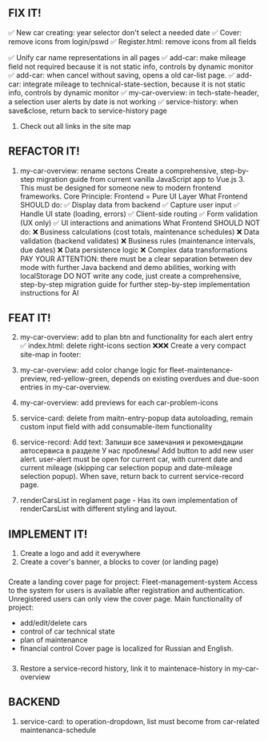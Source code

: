 ## FIX IT! ##
✅ New car creating: year selector don't select a needed date
✅ Cover: remove icons from login/pswd
✅ Register.html: remove icons from all fields

✅ Unify car name representations in all pages
✅ add-car: make mileage field not required because it is not static info, controls by dynamic monitor
✅ add-car: when cancel without saving, opens a old car-list page.
✅ add-car: integrate mileage to technical-state-section, because it is not static info, controls by dynamic monitor
✅ my-car-overview: in tech-state-header, a selection user alerts by date is not working
✅ service-history: when save&close, return back to service-history page

1. Check out all links in the site map

## REFACTOR IT! ##
1. my-car-overview: rename sectons
Create a comprehensive, step-by-step migration guide from current vanilla JavaScript app to Vue.js 3. This must be designed for someone new to modern frontend frameworks. Core Principle: Frontend = Pure UI Layer
What Frontend SHOULD do:
✅ Display data from backend
✅ Capture user input
✅ Handle UI state (loading, errors)
✅ Client-side routing
✅ Form validation (UX only)
✅ UI interactions and animations
What Frontend SHOULD NOT do:
❌ Business calculations (cost totals, maintenance schedules)
❌ Data validation (backend validates)
❌ Business rules (maintenance intervals, due dates)
❌ Data persistence logic
❌ Complex data transformations
PAY YOUR ATTENTION: there must be a clear separation between dev mode with further Java backend and demo abilities, working with localStorage
DO NOT write any code, just create a comprehensive, step-by-step migration guide for further step-by-step implementation instructions for AI




## FEAT IT! ##

2. my-car-overview: add to plan btn and functionality for each alert entry
✅ index.html: delete right-icons section
❌❌❌ Create a very compact site-map in footer:

5. my-car-overview: add color change logic for fleet-maintenance-preview, red-yellow-green, depends on existing overdues and due-soon entries in my-car-overview.
6. my-car-overview: add previews for each car-problem-icons
7. service-card: delete from maitn-entry-popup data autoloading, remain  custom input field with add consumable-item functionality
8. service-record: Add text: Запиши все замечания и рекомендации автосервиса в разделе У нас проблемы! Add button to add new user alert. user-alert must be open for current car, with current date and current mileage (skipping car selection popup and date-mileage selection popup). When save, return back to current service-record page.
9. renderCarsList in reglament page - Has its own implementation of renderCarsList with different styling and layout. 



## IMPLEMENT IT! ##
1. Create a logo and add it everywhere
2. Create a cover's banner, a blocks to cover (or landing page)
###
Create a landing cover page for project: Fleet-management-system
Access to the system for users is available after registration and authentication.
Unregistered users can only view the cover page.
Main functionality of project:
- add/edit/delete cars
- control of car technical state
- plan of maintenance
- financial control
Cover page is localized for Russian and English.







###




3. Restore a service-record history, link it to maintenace-history in my-car-overview 

## BACKEND ##
1. service-card: to operation-dropdown, list must become from car-related maintenanca-schedule
